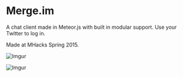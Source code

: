 # Merge.im

A chat client made in Meteor.js with built in modular support. Use your Twitter to log in.

Made at MHacks Spring 2015.


![Imgur](http://i.imgur.com/NZc0n9f.png)

![Imgur](http://i.imgur.com/fue7iYk.png)
